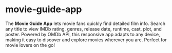 # movie-guide-app
The **Movie Guide App** lets movie fans quickly find detailed film info. Search any title to view IMDb rating, genres, release date, runtime, cast, plot, and poster. Powered by OMDb API, this responsive app adapts to any device, making it easy to discover and explore movies wherever you are. Perfect for movie lovers on the go!
